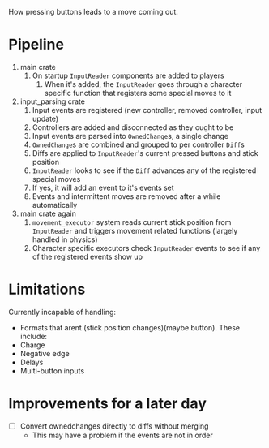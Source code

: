 How pressing buttons leads to a move coming out.

# Pipeline
1. main crate
	1. On startup `InputReader` components are added to players
		1. When it's added, the `InputReader` goes through a character specific function that registers some special moves to it
2. input_parsing crate
	1. Input events are registered (new controller, removed controller, input update)
	2. Controllers are added and disconnected as they ought to be
	3. Input events are parsed into `OwnedChange`s, a single change
	4. `OwnedChange`s are combined and grouped to per controller `Diff`s
	5. Diffs are applied to `InputReader`'s current pressed buttons and stick position
	6. `InputReader` looks to see if the `Diff` advances any of the registered special moves
	7. If yes, it will add an event to it's events set
	8. Events and intermittent moves are removed after a while automatically
3. main crate again
	1. `movement_executor` system reads current stick position from `InputReader` and triggers movement related functions (largely handled in physics)
	2. Character specific executors check `InputReader` events to see if any of the registered events show up

# Limitations
Currently incapable of handling:
- Formats that arent (stick position changes)(maybe button). These include:
- Charge
- Negative edge
- Delays
- Multi-button inputs

# Improvements for a later day
- [ ] Convert ownedchanges directly to diffs without merging
	- This may have a problem if the events are not in order
